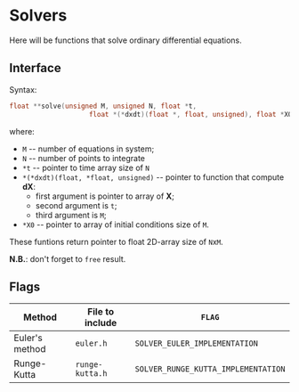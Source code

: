 # Solvers

Here will be functions that solve ordinary differential equations. 

## Interface

Syntax:
```c
float **solve(unsigned M, unsigned N, float *t,
                    float *(*dxdt)(float *, float, unsigned), float *X0);
```
where:

- `M` -- number of equations in system;
- `N` -- number of points to integrate
- `*t` -- pointer to time array size of `N`
- `*(*dxdt)(float, *float, unsigned)` --  pointer to function that compute **dX**:
    - first argument is pointer to array of **X**;
    - second argument is `t`;
    - third argument is `M`;
- `*X0` -- pointer to array of initial conditions size of `M`.

These funtions return pointer to float 2D-array size of `N`x`M`. 

**N.B.**: don't forget to `free` result.

## Flags

| Method | File to include | `FLAG` |
|-|-|-|
| Euler's method | `euler.h` |`SOLVER_EULER_IMPLEMENTATION` | 
| Runge-Kutta | `runge-kutta.h` | `SOLVER_RUNGE_KUTTA_IMPLEMENTATION` | 
